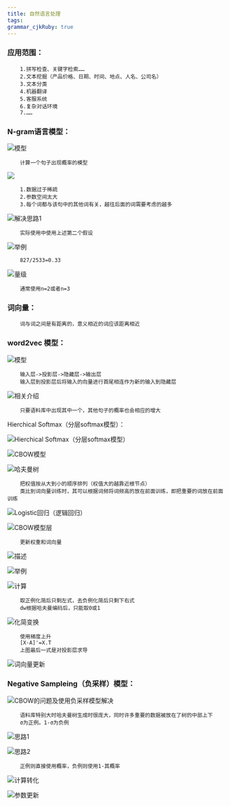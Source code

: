 ```yaml
---
title: 自然语言处理
tags: 
grammar_cjkRuby: true
---
```



### 应用范围：
		
		1.拼写检查、关键字检索……
		2.文本挖掘（产品价格、日期、时间、地点、人名、公司名）
		3.文本分类
		4.机器翻译
		5.客服系统
		6.复杂对话环境
		7.……

### N-gram语言模型：

![模型][1]

		计算一个句子出现概率的模型
![][2]

		1.数据过于稀疏
		2.参数空间太大
		3.每个词都与该句中的其他词有关，越往后面的词需要考虑的越多

![解决思路1][3]

		实际使用中使用上述第二个假设

![举例][4]	

		827/2533=0.33

![量级][5]

		通常使用n=2或者n=3
		
### 词向量：

		词与词之间是有距离的，意义相近的词应该距离相近
		
### word2vec 模型：

![模型][6]

		输入层->投影层->隐藏层->输出层
		输入层到投影层后将输入的向量进行首尾相连作为新的输入到隐藏层

![相关介绍][7]

		只要语料库中出现其中一个，其他句子的概率也会相应的增大

Hierchical Softmax（分层softmax模型）：

![Hierchical Softmax（分层softmax模型）][8]

![CBOW模型][9]

![哈夫曼树][10]

		把权值按从大到小的顺序排列（权值大的越靠近根节点）
		类比到词向量训练时，其可以根据词频将词频高的放在前面训练，即把重要的词放在前面训练

![Logistic回归（逻辑回归）][11]

![CBOW模型层][12]

		更新权重和词向量

![描述][13]

![举例][14]

![计算][15]

		取正例化简后只剩左式，去负例化简后只剩下右式
		dw根据哈夫曼编码后，只能取0或1

![化简变换][16]

		使用梯度上升
		[X·A]'=X.T
		上图最后一式是对投影层求导

![词向量更新][17]


### Negative Sampleing（负采样）模型：

![CBOW的问题及使用负采样模型解决][18]

		语料库特别大时哈夫曼树生成时很庞大，同时许多重要的数据被放在了树的中部上下
		σ为正例。1-σ为负例
		
![思路1][19]

![思路2][20]

		正例则直接使用概率，负例则使用1-其概率

![计算转化][21]

![参数更新][22]


  [1]: ./images/1514346622893.jpg
  [2]: ./images/1514346806490.jpg
  [3]: ./images/1514347097877.jpg
  [4]: ./images/1514347803372.jpg
  [5]: ./images/1514348158960.jpg
  [6]: ./images/1514358380827.jpg
  [7]: ./images/1514358532265.jpg
  [8]: ./images/1514359005652.jpg
  [9]: ./images/1514359191490.jpg
  [10]: ./images/1514359234729.jpg
  [11]: ./images/1514359639430.jpg
  [12]: ./images/1514359936874.jpg
  [13]: ./images/1514365833686.jpg
  [14]: ./images/1514360213214.jpg
  [15]: ./images/1514365894265.jpg
  [16]: ./images/1514366346768.jpg
  [17]: ./images/1514367076233.jpg
  [18]: ./images/1514367232041.jpg
  [19]: ./images/1514367334196.jpg
  [20]: ./images/1514367407573.jpg
  [21]: ./images/1514367506512.jpg
  [22]: ./images/1514367536294.jpg